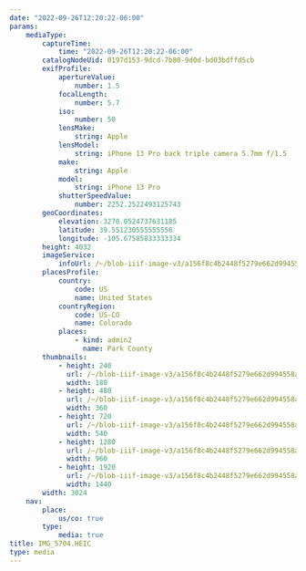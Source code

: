 ```yaml
---
date: "2022-09-26T12:20:22-06:00"
params:
    mediaType:
        captureTime:
            time: "2022-09-26T12:20:22-06:00"
        catalogNodeUid: 0197d153-9dcd-7b80-9d0d-bd03bdffd5cb
        exifProfile:
            apertureValue:
                number: 1.5
            focalLength:
                number: 5.7
            iso:
                number: 50
            lensMake:
                string: Apple
            lensModel:
                string: iPhone 13 Pro back triple camera 5.7mm f/1.5
            make:
                string: Apple
            model:
                string: iPhone 13 Pro
            shutterSpeedValue:
                number: 2252.2522493125743
        geoCoordinates:
            elevation: 3270.0524737631185
            latitude: 39.551230555555556
            longitude: -105.67585833333334
        height: 4032
        imageService:
            infoUrl: /~/blob-iiif-image-v3/a156f8c4b2448f5279e662d994558a319c9f7b79b6414364a6bfbf7bc88cb5f6/info.json
        placesProfile:
            country:
                code: US
                name: United States
            countryRegion:
                code: US-CO
                name: Colorado
            places:
                - kind: admin2
                  name: Park County
        thumbnails:
            - height: 240
              url: /~/blob-iiif-image-v3/a156f8c4b2448f5279e662d994558a319c9f7b79b6414364a6bfbf7bc88cb5f6/full/180%2C240/0/default.jpg
              width: 180
            - height: 480
              url: /~/blob-iiif-image-v3/a156f8c4b2448f5279e662d994558a319c9f7b79b6414364a6bfbf7bc88cb5f6/full/360%2C480/0/default.jpg
              width: 360
            - height: 720
              url: /~/blob-iiif-image-v3/a156f8c4b2448f5279e662d994558a319c9f7b79b6414364a6bfbf7bc88cb5f6/full/540%2C720/0/default.jpg
              width: 540
            - height: 1280
              url: /~/blob-iiif-image-v3/a156f8c4b2448f5279e662d994558a319c9f7b79b6414364a6bfbf7bc88cb5f6/full/960%2C1280/0/default.jpg
              width: 960
            - height: 1920
              url: /~/blob-iiif-image-v3/a156f8c4b2448f5279e662d994558a319c9f7b79b6414364a6bfbf7bc88cb5f6/full/1440%2C1920/0/default.jpg
              width: 1440
        width: 3024
    nav:
        place:
            us/co: true
        type:
            media: true
title: IMG_5704.HEIC
type: media
---
```


